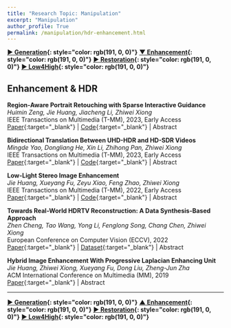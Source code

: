 ```yaml
---
title: "Research Topic: Manipulation"
excerpt: "Manipulation"
author_profile: True
permalink: /manipulation/hdr-enhancement.html
---
```



__[▶ Generation](/manipulation/editing-generation){: style="color: rgb(191, 0, 0)"}__
__[▼ Enhancement](/manipulation/hdr-enhancement){: style="color: rgb(191, 0, 0)"}__ 
__[▶ Restoration](/manipulation/restoration){: style="color: rgb(191, 0, 0)"}__ 
__[▶ Low4High](/manipulation/low-for-high){: style="color: rgb(191, 0, 0)"}__



## Enhancement & HDR

**Region-Aware Portrait Retouching with Sparse Interactive Guidance** <br>
*Huimin Zeng, Jie Huang, Jiacheng Li, Zhiwei Xiong* <br>
<span><pub>IEEE Transactions on Multimedia (T-MM), 2023, Early Access</pub></span> <br>
[Paper](https://ieeexplore.ieee.org/abstract/document/10081407){:target="_blank"} |
[Code](https://github.com/ZeldaM1/interactive_portrat_retouching){:target="_blank"} |
<a onclick='expandABS("zeng23")'> Abstract </a>
<div style="display: none;" class=abs id="zeng23"><br>
Portrait retouching aims to improve the aesthetic quality of input portrait photos and especially requires human-region priority. The deep learning-based methods largely elevate the retouching efficiency and provide promising retouched results. However, existing portrait retouching methods focus on automatic retouching, which treats all human-regions equally and ignores users' preferences for specific individuals, thus suffering from limited flexibility in interactive scenarios. In this work, we emphasize the importance of users' intents and explore the interactive portrait retouching task. Specifically, we propose a region-aware retouching framework with two branches: an automatic branch and an interactive branch. The automatic branch involves an encoding-decoding process, which searches region candidates and performs automatic region-aware retouching without user guidance. The interactive branch encodes sparse user guidance into a priority condition vector and modulates latent features with a region selection module to further emphasize the user-specified regions. Experimental results show that our interactive branch effectively captures users' intents and generalizes well to unseen scenes with sparse user guidance, while our automatic branch also outperforms the state-of-the-art retouching methods due to improved region-awareness.
</div>


**Bidirectional Translation Between UHD-HDR and HD-SDR Videos** <br>
*Mingde Yao, Dongliang He, Xin Li, Zhihong Pan, Zhiwei Xiong* <br>
<span><pub>IEEE Transactions on Multimedia (T-MM), 2023, Early Access</pub></span> <br>
[Paper](https://ieeexplore.ieee.org/abstract/document/10025794/){:target="_blank"} |
[Code](https://github.com/mdyao/HDR-BiTNet){:target="_blank"} |
<a onclick='expandABS("yao22")'> Abstract </a>
<div style="display: none;" class=abs id="yao22"><br>
With the popularization of ultra high definition (UHD) high dynamic range (HDR) displays, recent works focus on upgrading high definition (HD) standard dynamic range (SDR) videos to UHD-HDR versions, aiming to provides richer details and higher contrasts on advanced modern displays. However, joint considering the upgrading & downgrading translations between two types of videos, which is practical in real applications, is generally neglected. On the one hand, downgrading translation is the key to showing UHD-HDR videos on HD-SDR displays. On the other hand, considering both translations enables joint optimization and results in high quality translation. To this end, we propose the bidirectional translation network (BiT-Net), which jointly considers two translations in one network for the first time. In brief, BiT-Net is elaborately designed in an invertible fashion that can be efficiently inferred along forward and backward directions for downgrading and upgrading tasks, respectively. Based on this framework, we divide each direction into three sub-tasks, i.e. , decomposition, structure-guided translation, and synthesis, to effectively translate the dynamic range and the high-frequency details. Benefiting from the dedicated architecture, our BiT-Net can work on 1) downgrading UHD-HDR videos, 2) upgrading existing HD-SDR videos, and 3) synthesizing UHD-HDR versions from the downgraded HD-SDR videos. Experiments show that the proposed method achieves state-of-the-art performances on all these three tasks.
</div>



**Low-Light Stereo Image Enhancement** <br>
*Jie Huang, Xueyang Fu, Zeyu Xiao, Feng Zhao, Zhiwei Xiong* <br>
<span><pub>IEEE Transactions on Multimedia (T-MM), 2022, Early Access</pub></span> <br>
[Paper](https://ieeexplore.ieee.org/abstract/document/9720943){:target="_blank"} |
[Code](https://github.com/KevinJ-Huang/Stereo-Low-Light){:target="_blank"} |
<a onclick='expandABS("huang22")'> Abstract </a>
<div style="display: none;" class=abs id="huang22"><br>
Stereo cameras are now commonly used in more and more devices. Nevertheless, visually unpleasant images captured under low-light conditions hinder their practical application. As an initial attempt at low-light stereo image enhancement, we propose a novel Dual-View Enhancement Network (DVENet) based on the Retinex theory, which consists of two stages. The first stage estimates an illumination map to obtain a coarse enhancement result, which boosts the correlation of two views, while the second stage recovers details by integrating the information from two views to achieve fine image quality improvement with the guidance of the illumination map. To fully utilize the dual-view correlation, we further design a wavelet-based view transfer module to efficiently carry out multi-scale detail recovery. Then, we design an illumination-aware attention fusion module to exploit the complementarity between the fused features from two views and the single-view features. Experiments on both synthetic and real-world stereo datasets demonstrate the superiority of our proposed method over existing solutions.
</div>


**Towards Real-World HDRTV Reconstruction: A Data Synthesis-Based Approach** <br>
*Zhen Cheng, Tao Wang, Yong Li, Fenglong Song, Chang Chen, Zhiwei Xiong* <br>
<span><pub>European Conference on Computer Vision (ECCV), 2022</pub></span> <br>
[Paper](https://link.springer.com/chapter/10.1007/978-3-031-19800-7_12){:target="_blank"} |
[Dataset](https://github.com/huawei-noah/benchmark/tree/main/RealHDRTV_dataset){:target="_blank"} |
<a onclick='expandABS("cheng22")'> Abstract </a>
<div style="display: none;" class=abs id="cheng22"><br>
Existing deep learning based HDRTV reconstruction methods assume one kind of tone mapping operators (TMOs) as the degradation procedure to synthesize SDRTV-HDRTV pairs for supervised training. In this paper, we argue that, although traditional TMOs exploit efficient dynamic range compression priors, they have several drawbacks on modeling the realistic degradation: information over-preservation, color bias and possible artifacts, making the trained reconstruction networks hard to generalize well to real-world cases. To solve this problem, we propose a learning-based data synthesis approach to learn the properties of real-world SDRTVs by integrating several tone mapping priors into both network structures and loss functions. In specific, we design a conditioned two-stream network with prior tone mapping results as a guidance to synthesize SDRTVs by both global and local transformations. To train the data synthesis network, we form a novel self-supervised content loss to constraint different aspects of the synthesized SDRTVs at regions with different brightness distributions and an adversarial loss to emphasize the details to be more realistic. To validate the effectiveness of our approach, we synthesize SDRTV-HDRTV pairs with our method and use them to train several HDRTV reconstruction networks. Then we collect two inference datasets containing both labeled and unlabeled real-world SDRTVs, respectively. Experimental results demonstrate that, the networks trained with our synthesized data generalize significantly better to these two real-world datasets than existing solutions.
</div>







**Hybrid Image Enhancement With Progressive Laplacian Enhancing Unit** <br>
*Jie Huang, Zhiwei Xiong, Xueyang Fu, Dong Liu, Zheng-Jun Zha* <br>
<span><pub>ACM International Conference on Multimedia (MM), 2019</pub></span> <br> 
[Paper](https://dl.acm.org/doi/abs/10.1145/3343031.3350855){:target="_blank"} |
<a onclick='expandABS("huang19")'> Abstract </a>
<div style="display: none;" class=abs id="huang19"><br>
In this paper, we propose a novel hybrid network with Laplacian enhancing unit for image enhancement. We combine the merits of two representative enhancement methods, i.e., the scaling scheme and the generative scheme, by forming a hybrid enhancing module. Meanwhile, we model image enhancement in a progressive manner with a deep cascading CNN architecture, in which the previous feature maps are used to enhance subsequent features to get an improved performance. Specifically, we propose a Laplacian enhancing unit, which can adjustably enhance the detail information by adding the residual of previous feature maps. This unit is embedded across layers for progressively enhancing the features. We build our network on the U-Net architecture and name it Hybrid Progressive Enhancing U-Net. Experiments show that our method achieves superior image enhancement results compared with the state-of-the-arts, while retaining competitive implementation efficiency.
</div>


 ---

 
__[▶ Generation](/manipulation/editing-generation){: style="color: rgb(191, 0, 0)"}__
__[▲ Enhancement](/manipulation/hdr-enhancement){: style="color: rgb(191, 0, 0)"}__ 
__[▶ Restoration](/manipulation/restoration){: style="color: rgb(191, 0, 0)"}__ 
__[▶ Low4High](/manipulation/low-for-high){: style="color: rgb(191, 0, 0)"}__
